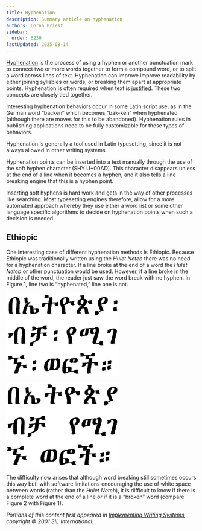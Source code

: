 ```yaml
---
title: Hyphenation
description: Summary article on hyphenation
authors: Lorna Priest
sidebar:
  order: 6230
lastUpdated: 2025-08-14
---
```


[Hyphenation][hyphenation] is the process of using a hyphen or another punctuation mark to connect two or more words together to form a compound word, or to split a word across lines of text. Hyphenation can improve improve readability by either joining syllables or words, or breaking them apart at appropriate points. Hyphenation is often required when text is [justified][justification]. These two concepts are closely tied together.

Interesting hyphenation behaviors occur in some Latin script use, as in the German word “backen” which becomes “bak-ken” when hyphenated (although there are moves for this to be abandoned). Hyphenation rules in publishing applications need to be fully customizable for these types of behaviors.

Hyphenation is generally a tool used in Latin typesetting, since it is not always allowed in other writing systems. 

Hyphenation points can be inserted into a text manually through the use of the
soft hyphen character (SHY U+00AD). This character disappears unless at the end
of a line when it becomes a hyphen, and it also tells a line breaking engine
that this is a hyphen point.

Inserting soft hyphens is hard work and gets in the way of other processes like
searching. Most typesetting engines therefore, allow for a more automated
approach whereby they use either a word list or some other language specific
algorithms to decide on hyphenation points when such a decision is needed.

## Ethiopic

One interesting case of different hyphenation methods is Ethiopic. Because Ethiopic was traditionally written using the *Hulet Neteb* there was no need for a hyphenation character. If a line broke at the end of a word the *Hulet Neteb* or other punctuation would be used. However, if a line broke in the middle of the word, the reader just saw the word break with no hyphen. In Figure 1, line two is “hyphenated,” line one is not.

![“Hyphenation” in line two with use of Hulet Neteb (Ethiopic)](images/6230-1-Ethi.png "Figure 1. Line-breaking in line two with use of Hulet Neteb (Ethiopic)")

![“Hyphenation” in line two with use of white space (Ethiopic)](images/6230-2-Ethi.png "Figure 2. Line-breaking in line two with use of white space (Ethiopic)")

The difficulty now arises that although word breaking still sometimes occurs this way but, with software limitations encouraging the use of white space between words (rather than the *Hulet Neteb*), it is difficult to know if there is a complete word at the end of a line or if it is a “broken” word (compare Figure 2 with Figure 1).


_Portions of this content first appeared in [Implementing Writing Systems][iws], copyright © 2001 SIL International._

[iws]: https://scripts.sil.org/iws-toc.html
[hyphenation]: /reference/glossary#hyphen
[justification]: /reference/glossary#justify
